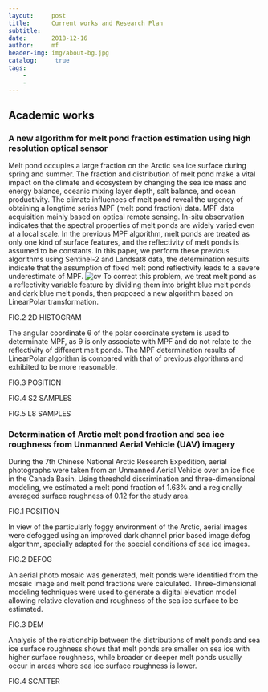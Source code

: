 ```yaml
---
layout:     post
title:      Current works and Research Plan
subtitle:   
date:       2018-12-16
author:     mf
header-img: img/about-bg.jpg
catalog: 	 true
tags:
    -
    -
---
```



## Academic works

### A new algorithm for melt pond fraction estimation using high resolution optical sensor

Melt pond occupies a large fraction on the Arctic sea ice surface during spring and summer. The fraction and distribution of melt pond make a vital impact on the climate and ecosystem by changing the sea ice mass and energy balance, oceanic mixing layer depth, salt balance, and ocean productivity. The climate influences of melt pond reveal the urgency of obtaining a longtime series MPF (melt pond fraction) data. 
MPF data acquisition mainly based on optical remote sensing. In-situ observation indicates that the spectral properties of melt ponds are widely varied even at a local scale. 
In the previous MPF algorithm, melt ponds are treated as only one kind of surface features, and the reflectivity of melt ponds is assumed to be constants. In this paper, we perform these previous algorithms using Sentinel-2 and Landsat8 data, the determination results indicate that the assumption of fixed melt pond reflectivity leads to a severe underestimate of MPF. 
![cv](https://mingfengwang93.github.io/assets/traning-area.bmp)
To correct this problem, we treat melt pond as a reflectivity variable feature by dividing them into bright blue melt ponds and dark blue melt ponds, then proposed a new algorithm based on LinearPolar transformation.

FIG.2 2D HISTOGRAM

The angular coordinate θ of the polar coordinate system is used to determinate MPF, as θ is only associate with MPF and do not relate to the reflectivity of different melt ponds. The MPF determination results of LinearPolar algorithm is compared with that of previous algorithms and exhibited to be more reasonable. 

FIG.3 POSITION

FIG.4 S2 SAMPLES

FIG.5 L8 SAMPLES

### Determination of Arctic melt pond fraction and sea ice roughness from Unmanned Aerial Vehicle (UAV) imagery 

During the 7th Chinese National Arctic Research Expedition, aerial photographs were taken from an Unmanned Aerial Vehicle over an ice floe in the Canada Basin. Using threshold discrimination and three-dimensional modeling, we estimated a melt pond fraction of 1.63% and a regionally averaged surface roughness of 0.12 for the study area.

FIG.1 POSITION

In view of the particularly foggy environment of the Arctic, aerial images were defogged using an improved dark channel prior based image defog algorithm, specially adapted for the special conditions of sea ice images.

FIG.2  DEFOG

An aerial photo mosaic was generated, melt ponds were identified from the mosaic image and melt pond fractions were calculated. Three-dimensional modeling techniques were used to generate a digital elevation model allowing relative elevation and roughness of the sea ice surface to be estimated. 

FIG.3 DEM

Analysis of the relationship between the distributions of melt ponds and sea ice surface roughness shows that melt ponds are smaller on sea ice with higher surface roughness, while broader or deeper melt ponds usually occur in areas where sea ice surface roughness is lower.


FIG.4 SCATTER

